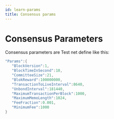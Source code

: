 ```yaml
---
id: learn-params
title: Consensus params
---
```


# Consensus Parameters

Consensus parameters are Test net define like this:

```go
"Params":{
   "BlockVersion":1,
   "BlockTimeInSecond":10,
   "CommitteeSize":21,
   "BlokReward":100000000,
   "TransactionToLiveInterval":8640,
   "UnbondInterval":181440,
   "MaximumTransactionPerBlock":1000,
   "MaximumMemoLength":1024,
   "FeeFraction":0.001,
   "MinimumFee":1000
}
```
